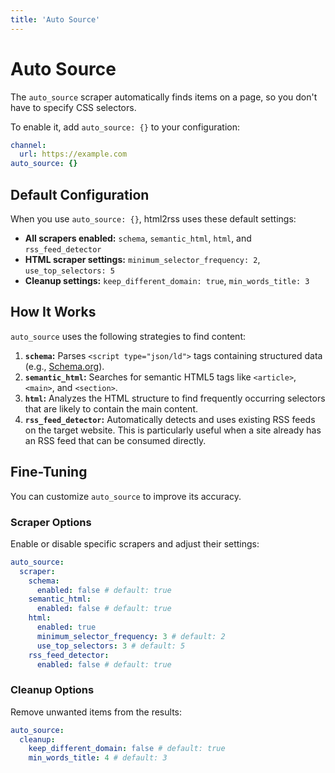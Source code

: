 ```yaml
---
title: 'Auto Source'
---
```


# Auto Source

The `auto_source` scraper automatically finds items on a page, so you don't have to specify CSS selectors.

To enable it, add `auto_source: {}` to your configuration:

```yaml
channel:
  url: https://example.com
auto_source: {}
```

## Default Configuration

When you use `auto_source: {}`, html2rss uses these default settings:

- **All scrapers enabled:** `schema`, `semantic_html`, `html`, and `rss_feed_detector`
- **HTML scraper settings:** `minimum_selector_frequency: 2`, `use_top_selectors: 5`
- **Cleanup settings:** `keep_different_domain: true`, `min_words_title: 3`

## How It Works

`auto_source` uses the following strategies to find content:

1.  **`schema`:** Parses `<script type="json/ld">` tags containing structured data (e.g., [Schema.org](https://schema.org/)).
2.  **`semantic_html`:** Searches for semantic HTML5 tags like `<article>`, `<main>`, and `<section>`.
3.  **`html`:** Analyzes the HTML structure to find frequently occurring selectors that are likely to contain the main content.
4.  **`rss_feed_detector`:** Automatically detects and uses existing RSS feeds on the target website. This is particularly useful when a site already has an RSS feed that can be consumed directly.

## Fine-Tuning

You can customize `auto_source` to improve its accuracy.

### Scraper Options

Enable or disable specific scrapers and adjust their settings:

```yaml
auto_source:
  scraper:
    schema:
      enabled: false # default: true
    semantic_html:
      enabled: false # default: true
    html:
      enabled: true
      minimum_selector_frequency: 3 # default: 2
      use_top_selectors: 3 # default: 5
    rss_feed_detector:
      enabled: false # default: true
```

### Cleanup Options

Remove unwanted items from the results:

```yaml
auto_source:
  cleanup:
    keep_different_domain: false # default: true
    min_words_title: 4 # default: 3
```
